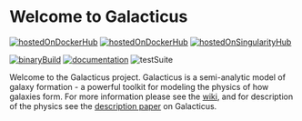 # Welcome to Galacticus

[![hostedOnDockerHub](https://img.shields.io/docker/cloud/automated/galacticusorg/galacticus)](https://hub.docker.com/repository/docker/galacticusorg/galacticus) [![hostedOnDockerHub](https://img.shields.io/docker/cloud/build/galacticusorg/galacticus)](https://hub.docker.com/repository/docker/galacticusorg/galacticus) [![hostedOnSingularityHub](https://www.singularity-hub.org/static/img/hosted-singularity--hub-%23e32929.svg)](https://singularity-hub.org/collections/4251)

[![binaryBuild](https://img.shields.io/endpoint?url=https://users.obs.carnegiescience.edu/abenson/galacticus/galacticusBinaryBuild.json)](https://github.com/galacticusorg/galacticus/releases/download/masterRelease/galacticus.exe) [![documentation](https://img.shields.io/endpoint?url=https://users.obs.carnegiescience.edu/abenson/galacticus/galacticusDocumentation.json)](https://github.com/galacticusorg/galacticus/releases/download/masterRelease/Galacticus.pdf) ![testSuite](https://img.shields.io/endpoint?url=https://users.obs.carnegiescience.edu/abenson/galacticus/galacticusTestSuite.json)

Welcome to the Galacticus project. Galacticus is a semi-analytic model of galaxy formation - a powerful toolkit for modeling the physics of how galaxies form.
For more information please see the [wiki](https://github.com/galacticusorg/galacticus/wiki), and for description of the physics see the [description paper](http:arxiv.org/abs/1008.1786) on Galacticus.
